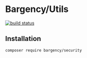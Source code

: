 Bargency/Utils
===========================

[![build status](http://gitlab.bargency.com/ci/projects/2/status.png?ref=master)](http://gitlab.bargency.com/ci/projects/2?ref=master)

Installation
------------

`composer require bargency/security`